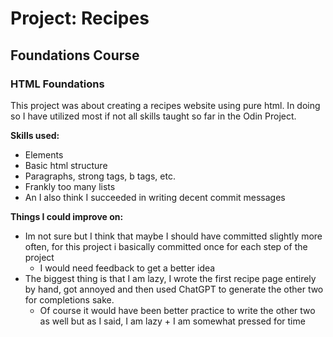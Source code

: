 # Project: Recipes

## Foundations Course

### HTML Foundations

This project was about creating a recipes website using pure html. In doing so I have utilized most if not all skills taught so far in the Odin Project.

**Skills used:**

- Elements
- Basic html structure
- Paragraphs, strong tags, b tags, etc.
- Frankly too many lists
- An I also think I succeeded in writing decent commit messages

**Things I could improve on:**

- Im not sure but I think that maybe I should have committed slightly more often, for this project i basically committed once for each step of the project
  - I would need feedback to get a better idea
- The biggest thing is that I am lazy, I wrote the first recipe page entirely by hand, got annoyed and then used ChatGPT to generate the other two for completions sake.
  - Of course it would have been better practice to write the other two as well but as I said, I am lazy + I am somewhat pressed for time
